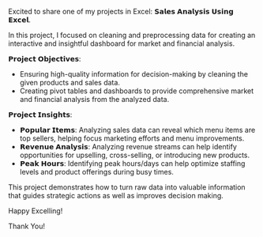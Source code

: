 Excited to share one of my projects in Excel: 𝗦𝗮𝗹𝗲𝘀 𝗔𝗻𝗮𝗹𝘆𝘀𝗶𝘀 𝗨𝘀𝗶𝗻𝗴 𝗘𝘅𝗰𝗲𝗹.

In this project, I focused on cleaning and preprocessing data for creating an interactive and insightful dashboard for market and financial analysis.

𝗣𝗿𝗼𝗷𝗲𝗰𝘁 𝗢𝗯𝗷𝗲𝗰𝘁𝗶𝘃𝗲𝘀:
- Ensuring high-quality information for decision-making by cleaning the given products and sales data.
- Creating pivot tables and dashboards to provide comprehensive market and financial analysis from the analyzed data.

𝗣𝗿𝗼𝗷𝗲𝗰𝘁 𝗜𝗻𝘀𝗶𝗴𝗵𝘁𝘀:
- 𝗣𝗼𝗽𝘂𝗹𝗮𝗿 𝗜𝘁𝗲𝗺𝘀: Analyzing sales data can reveal which menu items are top sellers, helping focus marketing efforts and menu improvements.
- 𝗥𝗲𝘃𝗲𝗻𝘂𝗲 𝗔𝗻𝗮𝗹𝘆𝘀𝗶𝘀: Analyzing revenue streams can help identify opportunities for upselling, cross-selling, or introducing new products.
- 𝗣𝗲𝗮𝗸 𝗛𝗼𝘂𝗿𝘀: Identifying peak hours/days can help optimize staffing levels and product offerings during busy times.

This project demonstrates how to turn raw data into valuable information that guides strategic actions as well as improves decision making.

Happy Excelling!

Thank You!
